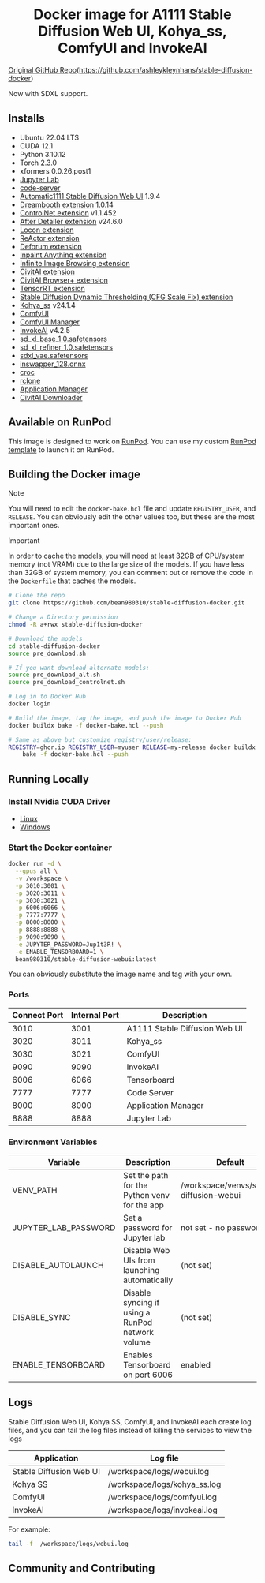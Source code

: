 <div align="center">

# Docker image for A1111 Stable Diffusion Web UI, Kohya_ss, ComfyUI and InvokeAI

</div>

[Original GitHub Repo](https://img.shields.io/badge/github-repo-green?logo=github)(https://github.com/ashleykleynhans/stable-diffusion-docker)

Now with SDXL support.

## Installs

* Ubuntu 22.04 LTS
* CUDA 12.1
* Python 3.10.12
* Torch 2.3.0
* xformers 0.0.26.post1
* [Jupyter Lab](https://github.com/jupyterlab/jupyterlab)
* [code-server](https://github.com/coder/code-server)
* [Automatic1111 Stable Diffusion Web UI](
  https://github.com/AUTOMATIC1111/stable-diffusion-webui) 1.9.4
* [Dreambooth extension](
  https://github.com/d8ahazard/sd_dreambooth_extension) 1.0.14
* [ControlNet extension](
  https://github.com/Mikubill/sd-webui-controlnet) v1.1.452
* [After Detailer extension](
  https://github.com/Bing-su/adetailer) v24.6.0
* [Locon extension](
  https://github.com/ashleykleynhans/a1111-sd-webui-locon)
* [ReActor extension](https://github.com/Gourieff/sd-webui-reactor)
* [Deforum extension](https://github.com/deforum-art/sd-webui-deforum)
* [Inpaint Anything extension](https://github.com/Uminosachi/sd-webui-inpaint-anything)
* [Infinite Image Browsing extension](https://github.com/zanllp/sd-webui-infinite-image-browsing)
* [CivitAI extension](https://github.com/civitai/sd_civitai_extension)
* [CivitAI Browser+ extension](https://github.com/BlafKing/sd-civitai-browser-plus)
* [TensorRT extension](https://github.com/NVIDIA/Stable-Diffusion-WebUI-TensorRT)
* [Stable Diffusion Dynamic Thresholding (CFG Scale Fix) extension](https://github.com/mcmonkeyprojects/sd-dynamic-thresholding)
* [Kohya_ss](https://github.com/bmaltais/kohya_ss) v24.1.4
* [ComfyUI](https://github.com/comfyanonymous/ComfyUI)
* [ComfyUI Manager](https://github.com/ltdrdata/ComfyUI-Manager)
* [InvokeAI](https://github.com/invoke-ai/InvokeAI) v4.2.5
* [sd_xl_base_1.0.safetensors](
  https://huggingface.co/stabilityai/stable-diffusion-xl-base-1.0/resolve/main/sd_xl_base_1.0.safetensors)
* [sd_xl_refiner_1.0.safetensors](
  https://huggingface.co/stabilityai/stable-diffusion-xl-refiner-1.0/resolve/main/sd_xl_refiner_1.0.safetensors)
* [sdxl_vae.safetensors](
  https://huggingface.co/madebyollin/sdxl-vae-fp16-fix/resolve/main/sdxl_vae.safetensors)
* [inswapper_128.onnx](
  https://github.com/facefusion/facefusion-assets/releases/download/models/inswapper_128.onnx)
* [croc](https://github.com/schollz/croc)
* [rclone](https://rclone.org/)
* [Application Manager](https://github.com/ashleykleynhans/app-manager)
* [CivitAI Downloader](https://github.com/ashleykleynhans/civitai-downloader)

## Available on RunPod

This image is designed to work on [RunPod](https://runpod.io?ref=2xxro4sy).
You can use my custom [RunPod template](
https://runpod.io/gsc?template=ya6013lj5a&ref=2xxro4sy)
to launch it on RunPod.

## Building the Docker image

> [!NOTE]
> You will need to edit the `docker-bake.hcl` file and update `REGISTRY_USER`,
> and `RELEASE`.  You can obviously edit the other values too, but these
> are the most important ones.

> [!IMPORTANT]
> In order to cache the models, you will need at least 32GB of CPU/system
> memory (not VRAM) due to the large size of the models.  If you have less
> than 32GB of system memory, you can comment out or remove the code in the
> `Dockerfile` that caches the models.

```bash
# Clone the repo
git clone https://github.com/bean980310/stable-diffusion-docker.git

# Change a Directory permission
chmod -R a+rwx stable-diffusion-docker

# Download the models
cd stable-diffusion-docker
source pre_download.sh

# If you want download alternate models:
source pre_download_alt.sh
source pre_download_controlnet.sh

# Log in to Docker Hub
docker login

# Build the image, tag the image, and push the image to Docker Hub
docker buildx bake -f docker-bake.hcl --push

# Same as above but customize registry/user/release:
REGISTRY=ghcr.io REGISTRY_USER=myuser RELEASE=my-release docker buildx \
    bake -f docker-bake.hcl --push
```

## Running Locally

### Install Nvidia CUDA Driver

- [Linux](https://docs.nvidia.com/cuda/cuda-installation-guide-linux/index.html)
- [Windows](https://docs.nvidia.com/cuda/cuda-installation-guide-microsoft-windows/index.html)

### Start the Docker container

```bash
docker run -d \
  --gpus all \
  -v /workspace \
  -p 3010:3001 \
  -p 3020:3011 \
  -p 3030:3021 \
  -p 6006:6066 \
  -p 7777:7777 \
  -p 8000:8000 \
  -p 8888:8888 \
  -p 9090:9090 \
  -e JUPYTER_PASSWORD=Jup1t3R! \
  -e ENABLE_TENSORBOARD=1 \
  bean980310/stable-diffusion-webui:latest
```

You can obviously substitute the image name and tag with your own.

### Ports

| Connect Port | Internal Port | Description                   |
|--------------|---------------|-------------------------------|
| 3010         | 3001          | A1111 Stable Diffusion Web UI |
| 3020         | 3011          | Kohya_ss                      |
| 3030         | 3021          | ComfyUI                       |
| 9090         | 9090          | InvokeAI                      |
| 6006         | 6066          | Tensorboard                   |
| 7777         | 7777          | Code Server                   |
| 8000         | 8000          | Application Manager           |
| 8888         | 8888          | Jupyter Lab                   |

### Environment Variables

| Variable             | Description                                      | Default                                 |
|----------------------|--------------------------------------------------|-----------------------------------------|
| VENV_PATH            | Set the path for the Python venv for the app     | /workspace/venvs/stable-diffusion-webui |
| JUPYTER_LAB_PASSWORD | Set a password for Jupyter lab                   | not set - no password                   |
| DISABLE_AUTOLAUNCH   | Disable Web UIs from launching automatically     | (not set)                               |
| DISABLE_SYNC         | Disable syncing if using a RunPod network volume | (not set)                               |
| ENABLE_TENSORBOARD   | Enables Tensorboard on port 6006                 | enabled                                 |

## Logs

Stable Diffusion Web UI, Kohya SS, ComfyUI, and InvokeAI each
create log files, and you can tail the log files instead of
killing the services to view the logs

| Application             | Log file                     |
|-------------------------|------------------------------|
| Stable Diffusion Web UI | /workspace/logs/webui.log    |
| Kohya SS                | /workspace/logs/kohya_ss.log |
| ComfyUI                 | /workspace/logs/comfyui.log  |
| InvokeAI                | /workspace/logs/invokeai.log |

For example:

```bash
tail -f  /workspace/logs/webui.log
```

## Community and Contributing
